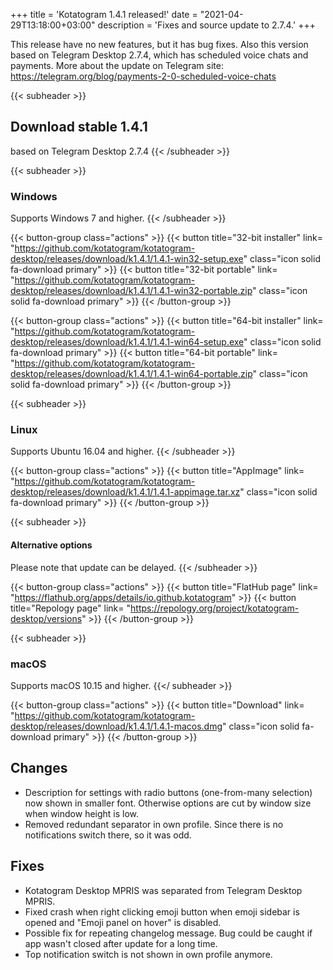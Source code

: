+++
title = 'Kotatogram 1.4.1 released!'
date = "2021-04-29T13:18:00+03:00"
description = 'Fixes and source update to 2.7.4.'
+++

This release have no new features, but it has bug fixes. Also this version based on Telegram Desktop 2.7.4, which has scheduled voice chats and payments. More about the update on Telegram site: https://telegram.org/blog/payments-2-0-scheduled-voice-chats

{{< subheader >}}
## Download stable 1.4.1
based on Telegram Desktop 2.7.4
{{< /subheader >}}

{{< subheader >}}
### Windows
Supports Windows 7 and higher. 
{{< /subheader >}}

{{< button-group class="actions" >}}
    {{< button title="32-bit installer" link= "https://github.com/kotatogram/kotatogram-desktop/releases/download/k1.4.1/1.4.1-win32-setup.exe" class="icon solid fa-download primary" >}}
    {{< button title="32-bit portable" link= "https://github.com/kotatogram/kotatogram-desktop/releases/download/k1.4.1/1.4.1-win32-portable.zip" class="icon solid fa-download primary" >}}
{{< /button-group >}}

{{< button-group class="actions" >}}
    {{< button title="64-bit installer" link= "https://github.com/kotatogram/kotatogram-desktop/releases/download/k1.4.1/1.4.1-win64-setup.exe" class="icon solid fa-download primary" >}}
    {{< button title="64-bit portable" link= "https://github.com/kotatogram/kotatogram-desktop/releases/download/k1.4.1/1.4.1-win64-portable.zip" class="icon solid fa-download primary" >}}
{{< /button-group >}}

{{< subheader >}}
### Linux
Supports Ubuntu 16.04 and higher. 
{{< /subheader >}}

{{< button-group class="actions" >}}
    {{< button title="AppImage" link= "https://github.com/kotatogram/kotatogram-desktop/releases/download/k1.4.1/1.4.1-appimage.tar.xz" class="icon solid fa-download primary" >}}
{{< /button-group >}}

{{< subheader >}}
#### Alternative options
Please note that update can be delayed.
{{< /subheader >}}

{{< button-group class="actions" >}}
    {{< button title="FlatHub page" link= "https://flathub.org/apps/details/io.github.kotatogram" >}}
    {{< button title="Repology page" link= "https://repology.org/project/kotatogram-desktop/versions" >}}
{{< /button-group >}}

{{< subheader >}}
### macOS
Supports macOS 10.15 and higher. 
{{</ subheader >}}

{{< button-group class="actions" >}}
    {{< button title="Download" link= "https://github.com/kotatogram/kotatogram-desktop/releases/download/k1.4.1/1.4.1-macos.dmg" class="icon solid fa-download primary" >}}
{{< /button-group >}}

## Changes

* Description for settings with radio buttons (one-from-many selection) now shown in smaller font. Otherwise options are cut by window size when window height is low.
* Removed redundant separator in own profile. Since there is no notifications switch there, so it was odd.

## Fixes

* Kotatogram Desktop MPRIS was separated from Telegram Desktop MPRIS.
* Fixed crash when right clicking emoji button when emoji sidebar is opened and "Emoji panel on hover" is disabled.
* Possible fix for repeating changelog message. Bug could be caught if app wasn't closed after update for a long time.
* Top notification switch is not shown in own profile anymore.
